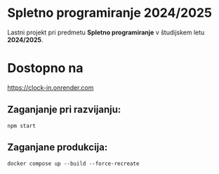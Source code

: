 # Spletno programiranje 2024/2025

Lastni projekt pri predmetu **Spletno programiranje** v študijskem letu **2024/2025**.

# Dostopno na
https://clock-in.onrender.com

## Zaganjanje pri razvijanju:

```
npm start
```

## Zaganjane produkcija:

```
docker compose up --build --force-recreate
```
